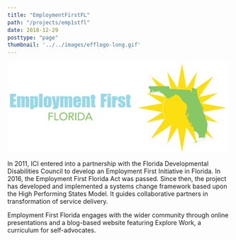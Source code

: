 ```yaml
---
title: "EmploymentFirstFL"
path: "/projects/emp1stfl"
date: 2018-12-29
posttype: "page"
thumbnail: '../../images/efflogo-long.gif'
---
```



![EmploymentFirstFL](../../images/efflogo-long.gif)

In 2011, ICI entered into a partnership with the Florida Developmental Disabilities Council to develop an Employment First Initiative in Florida. In 2016, the Employment First Florida Act was passed. Since then, the project has developed and implemented a systems change framework based upon the High Performing States Model. It guides collaborative partners in transformation of service delivery.

Employment First Florida engages with the wider community through online presentations and a blog-based website featuring Explore Work, a curriculum for self-advocates.
